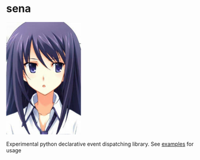 # sena

<img src="./assets/sena.jpg" width="200">

Experimental python declarative event dispatching library.
See [examples](./examples/) for usage
